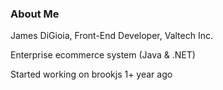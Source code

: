 ### About Me

James DiGioia, Front-End Developer, Valtech Inc.

Enterprise ecommerce system (Java & .NET)

Started working on brookjs 1+ year ago
